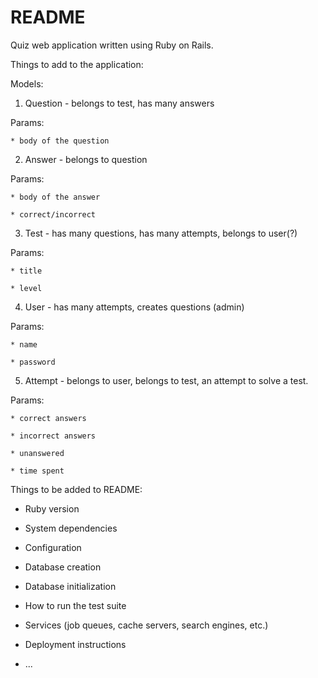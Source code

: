 # README

Quiz web application written using Ruby on Rails.

Things to add to the application:

Models:

1. Question - belongs to test, has many answers

  Params:

    * body of the question

2. Answer - belongs to question

  Params:

    * body of the answer

    * correct/incorrect


3. Test - has many questions, has many attempts, belongs to user(?)

  Params:

    * title

    * level

4. User - has many attempts, creates questions (admin)

  Params:

    * name

    * password

5. Attempt - belongs to user, belongs to test, an attempt to solve a test.

  Params:

    * correct answers

    * incorrect answers

    * unanswered

    * time spent



Things to be added to README:

* Ruby version

* System dependencies

* Configuration

* Database creation

* Database initialization

* How to run the test suite

* Services (job queues, cache servers, search engines, etc.)

* Deployment instructions

* ...
